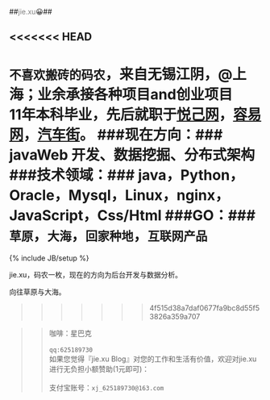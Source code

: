 ##<font style="color:grey">jie.xu</font>😀##

<<<<<<< HEAD
----
>
`不喜欢搬砖的码农`，来自无锡江阴，@上海；业余承接各种项目and创业项目<br/>
11年本科毕业，先后就职于[悦己网](http://www.yueji.com)，[容易网](http://www.rongyi.com)，[汽车街](http://www.autostreets.com)。
###现在方向：###
javaWeb 开发、数据挖掘、分布式架构
###技术领域：###
	java，Python，Oracle，Mysql，Linux，nginx，JavaScript，Css/Html
###GO：###
`草原`，`大海`，`回家种地`，`互联网产品`
=======
{% include JB/setup %}
	
jie.xu，码农一枚，现在的方向为后台开发与数据分析。

向往草原与大海。
>>>>>>> 4f515d38a7daf0677fa9bc8d55f53826a359a707

>>咖啡：星巴克<br/><br/>
`qq:625189730`<br/>
如果您觉得『jie.xu Blog』对您的工作和生活有价值，欢迎对jie.xu进行无负担小额赞助(1元即可)：<br/><br/>
支付宝账号：`xj_625189730@163.com`
